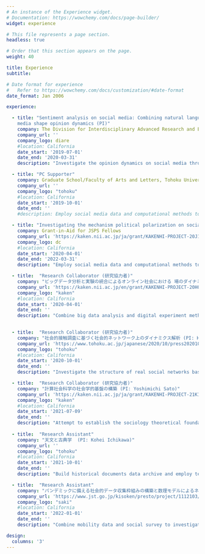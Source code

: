 ```yaml
---
# An instance of the Experience widget.
# Documentation: https://wowchemy.com/docs/page-builder/
widget: experience

# This file represents a page section.
headless: true

# Order that this section appears on the page.
weight: 40

title: Experience
subtitle:

# Date format for experience
#   Refer to https://wowchemy.com/docs/customization/#date-format
date_format: Jan 2006

experience:

  - title: "Sentiment analysis on social media: Combining natural language processing and network analysis to examine how social  
    media shape opinion dynamics (PI)"
    company: The Division for Interdisciplinary Advanced Research and Education Research Grant
    company_url: ''
    company_logo: diare
    #location: California
    date_start: '2019-07-01'
    date_end: '2020-03-31'
    description: "Investigate the opinion dynamics on social media through the combination of natural language processing and network analysis methods."

  - title: "PC Supporter"
    company: Graduate School/Faculty of Arts and Letters, Tohoku University
    company_url: ''
    company_logo: "tohoku"
    #location: California
    date_start: '2019-10-01'
    date_end: ''
    #description: Employ social media data and computational methods to investigate how exposed information can affect the formation of opinions and provide a more comprehensive understanding on political polarization.

  - title: "Investigating the mechanism political polarization on social media (PI)"
    company: Grant-in-Aid for JSPS Fellows
    company_url: 'https://kaken.nii.ac.jp/ja/grant/KAKENHI-PROJECT-20J11407/'
    company_logo: dc
    #location: California
    date_start: '2020-04-01'
    date_end: '2022-03-31'
    description: "Employ social media data and computational methods to investigate how exposed information can affect the formation of opinions and provide a more comprehensive understanding on political polarization."

  - title:  "Research Collaborator (研究協力者)"
    company: "ビッグデータ分析と実験の統合によるオンライン社会における 場のダイナミクスの解析 (PI: Hiroki Takikawa)"
    company_url: 'https://kaken.nii.ac.jp/en/grant/KAKENHI-PROJECT-20H01563/'
    company_logo: "kaken"
    #location: California
    date_start: '2020-04-01'
    date_end: ''
    description: "Combine big data analysis and digital experiment methods to investigate human behaviors and opinion dynamics in online discourse."

  
  - title:  "Research Collaborator (研究協力者)"
    company: "社会的接触調査に基づく社会的ネットワーク上のダイナミクス解析 (PI: Hiroki Takikawa)"
    company_url: 'https://www.tohoku.ac.jp/japanese/2020/10/press20201001-02-sgrrs.html'
    company_logo: "tohoku"
    #location: California
    date_start: '2020-10-01'
    date_end: ''
    description: "Investigate the structure of real social networks based on social contact surveys and employ mathematical methods to reconstruct the dynamics of network."

  - title:  "Research Collaborator (研究協力者)"
    company: "計算社会科学の社会学的基盤の構築 (PI: Yoshimichi Sato)"
    company_url: 'https://kaken.nii.ac.jp/ja/grant/KAKENHI-PROJECT-21K18448/'
    company_logo: "kaken"
    #location: California
    date_start: '2021-07-09'
    date_end: ''
    description: "Attempt to establish the sociology theoretical foundation for computational social science."
        
  - title:  "Research Assistant"
    company: "天文と古典学  (PI: Kohei Ichikawa)"
    company_url: ''
    company_logo: "tohoku"
    #location: California
    date_start: '2021-10-01'
    date_end: ''
    description: "Build historical documents data archive and employ text mining techniques to provide insight of astronomical events in history."

  - title:  "Research Assistant"
    company: "パンデミックに備える社会的データ収集枠組みの構築と数理モデルによるネットワーク介入の有効性評価  (PI: Hiroki Takikawa)"
    company_url: 'https://www.jst.go.jp/kisoken/presto/project/1112103/1112103_2021.html'
    company_logo: "saki"
    #location: California
    date_start: '2022-01-01'
    date_end: ''
    description: "Combine mobility data and social survey to investigate the widening inequalities due to the COVID-19 pandemic."

design:
  columns: '3'
---
```

